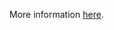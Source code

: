 More information [here](https://docs.paloaltonetworks.com/content/techdocs/en_US/prisma/prisma-cloud/prisma-cloud-code-security-policy-reference/secrets-policies/secrets-policy-index/git-secrets-19.html).

